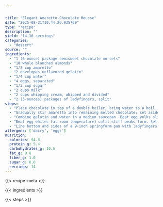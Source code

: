 ```yaml
---


title: "Elegant Amaretto-Chocolate Mousse"
date: "2025-08-21T10:44:26.935769"
type: "recipe"
description: ""
yield: "14-16 servings"
categories:
  - "dessert"
source: ""
ingredients:
  - "1 (6-ounce) package semisweet chocolate morsels"
  - "18 whole blanched almonds"
  - "1/2 cup amaretto"
  - "2 envelopes unflavored gelatin"
  - "1/4 cup water"
  - "4 eggs, separated"
  - "1/3 cup sugar"
  - "2 cups milk"
  - "2 cups whipping cream, whipped and divided"
  - "2 (3-ounces) packages of ladyfingers, split"
steps:
  - "Place chocolate in top of a double boiler; bring water to a boil. Reduce heat to low; cook until chocolate melts. Dip larger end of each almond into chocolate, and place on a waxed paper-lined cookie sheet. Chill until chocolate is firm."
  - "Gradually stir amaretto into remaining melted chocolate; set aside."
  - "Combine gelatin and water in a medium saucepan. Beat egg yolks slightly; stir into gelatin mixture. Add sugar and milk, mixing well. Cook over low heat, stirring until slightly thickened. Remove from heat and stir in chocolate mixture. Chill until consistency of unbeaten egg white."
  - "Beat egg whites (at room temperature) until stiff peaks form. Set aside 1 cup whipped cream for garnish. Fold egg whites and remaining 3 cups whipped cream into chocolate mixture."
  - "Line bottom and sides of a 9-inch springform pan with ladyfingers. Spoon chocolate mixture into pan. Cover and chill until firm."
allergens: ['dairy', 'eggs']
nutrition:
  calories: 94.6
  protein_g: 5.4
  carbohydrates_g: 10.6
  fat_g: 8.8
  fiber_g: 1.0
  sugar_g: 0.0
  servings: 14
---
```


{{< recipe-meta >}}

{{< ingredients >}}

{{< steps >}}
